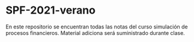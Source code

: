 # SPF-2021-verano
En este repositorio se encuentran todas las notas del curso simulación de procesos financieros. Material adiciona será suministrado durante clase.
